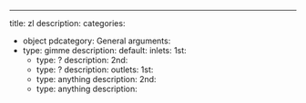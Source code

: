 ---
title: zl
description:
categories:
 - object
pdcategory: General
arguments:
- type: gimme
  description:
  default:
inlets:
  1st:
  - type: ?
    description:
  2nd:
  - type: ?
    description:
outlets:
  1st:
  - type: anything
    description:
  2nd:
  - type: anything
    description:
